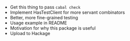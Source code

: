 * Get this thing to pass `cabal check`
* Implement HasTestClient for more servant combinators
* Better, more fine-grained testing
* Usage example in README
* Motivation for why this package is useful
* Upload to Hackage
